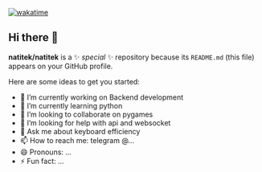 [![wakatime](https://wakatime.com/badge/user/018c789e-5109-48a4-8f64-dd7e362ab3e2.svg)](https://wakatime.com/@018c789e-5109-48a4-8f64-dd7e362ab3e2)
## Hi there 👋


**natitek/natitek** is a ✨ _special_ ✨ repository because its `README.md` (this file) appears on your GitHub profile.

Here are some ideas to get you started:

- 🔭 I’m currently working on Backend development
- 🌱 I’m currently learning python
- 👯 I’m looking to collaborate on pygames
- 🤔 I’m looking for help with api and websocket
- 💬 Ask me about keyboard efficiency
- 📫 How to reach me: telegram @...
- 😄 Pronouns: ...
- ⚡ Fun fact: ...

